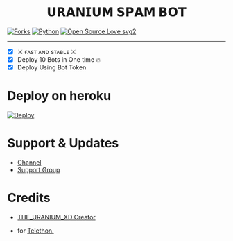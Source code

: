 <h1 align="center">
  <b> 𝗨𝗥𝗔𝗡𝗜𝗨𝗠 𝗦𝗣𝗔𝗠 𝗕𝗢𝗧</b>
</h1>

[![Forks](https://img.shields.io/github/forks/AT-WORLDS-END/HeartHackerSpamBot?style=flat-square&color=orange)](https://github.com/AT-WORLDS-END/HeartHackerSpamBot/fork)
[![Python](https://img.shields.io/badge/Python-v3.9.7-blue)](https://www.python.org/)
[![Open Source Love svg2](https://badges.frapsoft.com/os/v2/open-source.svg?v=103)](https://github.com/AT-WORLDS-END/HeartHackerSpamBot)
   
----
 
- [x] ⚔️ ғᴀsᴛ ᴀɴᴅ sᴛᴀʙʟᴇ ⚔️
- [x] Deploy 10 Bots in One time 🔥
- [x] Deploy Using Bot Token 

# Deploy on heroku

[![Deploy](https://www.herokucdn.com/deploy/button.svg)](https://heroku.com/deploy?template=https://github.com/kuldiprathod/HeartHackerSpamBot)


# Support & Updates
* [Channel](https://t.me/URANIUM_OP)
* [Support Group](https://t.me/URANIUM_FIGHTERS)

# Credits
* [THE_URANIUM_XD Creator](https://t.me/URANIUM_FIGHTERS)


* for [Telethon.](https://github.com/LonamiWebs/Telethon)
